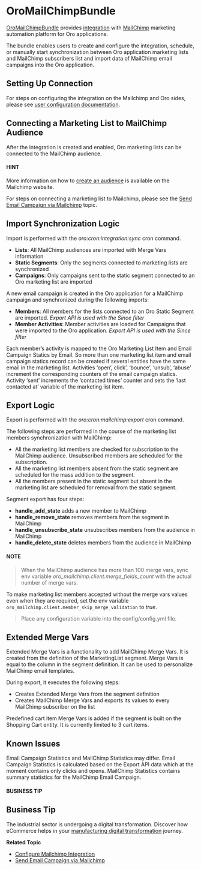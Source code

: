 <a id="bundle-docs-extensions-mailchimp"></a>

# OroMailChimpBundle

<a href="https://github.com/oroinc/OroCRMMailChimpBundle" target="_blank">OroMailChimpBundle</a> provides <a href="https://github.com/oroinc/platform/tree/6.1/src/Oro/Bundle/IntegrationBundle" target="_blank">integration</a> with <a href="https://mailchimp.com/" target="_blank">MailChimp</a> marketing automation platform for Oro applications.

The bundle enables users to create and configure the integration, schedule, or manually start synchronization between Oro application marketing lists and MailChimp subscribers list and import data of MailChimp email campaigns into the Oro application.

## Setting Up Connection

For steps on configuring the integration on the Mailchimp and Oro sides, please see [user configuration documentation](../../../user/back-office/system/integrations/mailchimp-integration.md#user-guide-mc-integration).

## Connecting a Marketing List to MailChimp Audience

After the integration is created and enabled, Oro marketing lists can be connected to the MailChimp audience.

#### HINT
More information on how to <a href="https://mailchimp.com/help/create-audience/" target="_blank">create an audience</a> is available on the Mailchimp website.

For steps on connecting a marketing list to Mailchimp, please see the [Send Email Campaign via Mailchimp](../../../user/back-office/marketing/email-campaigns/sending-email-campaign-via-mailchimp.md#user-guide-mailchimp-campaign) topic.

## Import Synchronization Logic

Import is performed with the *oro:cron:integration:sync* cron command.

- **Lists**: All MailChimp audiences are imported with Merge Vars information
- **Static Segments**: Only the segments connected to marketing lists are synchronized
- **Campaigns**: Only campaigns sent to the static segment connected to an Oro marketing list are imported

A new email campaign is created in the Oro application for a MailChimp campaign and synchronized during the following imports:

- **Members**: All members for the lists connected to an Oro Static Segment are imported. *Export API is used with the Since filter*
- **Member Activities**: Member activities are loaded for Campaigns that were imported to the Oro application. *Export API is used with the Since filter*

Each member’s activity is mapped to the Oro Marketing List Item and Email Campaign Statics by Email. So more than one marketing list item and email campaign statics record can be created if several entities have the same email in the marketing list.
Activities ‘open’, click’, ‘bounce’, ‘unsub’, ‘abuse’ increment the corresponding counters of the email campaign statics.
Activity ‘sent’ increments the ‘contacted times’ counter and sets the ‘last contacted at’ variable of the marketing list item.

## Export Logic

Export is performed with the *oro:cron:mailchimp:export* cron command.

The following steps are performed in the course of the marketing list members synchronization with MailChimp:

* All the marketing list members are checked for subscription to the MailChimp audience. Unsubscribed members are scheduled for the subscription.
* All the marketing list members absent from the static segment are scheduled for the mass addition to the segment.
* All the members present in the static segment but absent in the marketing list are scheduled for removal from the static segment.

Segment export has four steps:

- **handle_add_state** adds a new member to MailChimp
- **handle_remove_state** removes members from the segment in MailChimp
- **handle_unsubscribe_state** unsubscribes members from the audience in MailChimp
- **handle_delete_state** deletes members from the audience in MailChimp

#### NOTE
> When the MailChimp audience has more than 100 merge vars, sync env variable *oro_mailchimp.client.merge_fields_count* with the actual number of merge vars.

To make marketing list members accepted without the merge vars values even when they are required, set the env variable `oro_mailchimp.client.member_skip_merge_validation` to *true*.

> Place any configuration variable into the config/config.yml file.

## Extended Merge Vars

Extended Merge Vars is a functionality to add MailChimp Merge Vars.
It is created from the definition of the MarketingList segment.
Merge Vars is equal to the column in the segment definition. It can be used to personalize MailChimp email templates.

During export, it executes the following steps:

- Creates Extended Merge Vars from the segment definition
- Creates MailChimp Merge Vars and exports its values to every MailChimp subscriber on the list

Predefined cart item Merge Vars is added if the segment is built on the Shopping Cart entity. It is currently limited to 3 cart items.

## Known Issues

Email Campaign Statistics and MailChimp Statistics may differ. Email Campaign Statistics is calculated based on the Export API data which at the moment contains only clicks and opens. MailChimp Statistics contains summary statistics for the MailChimp Email Campaign.

#### BUSINESS TIP
## Business Tip

The industrial sector is undergoing a digital transformation. Discover how eCommerce helps in your <a href="https://oroinc.com/b2b-ecommerce/blog/digital-transformation-in-manufacturing/" target="_blank">manufacturing digital transformation</a> journey.

<!-- Frontend -->

**Related Topic**

* [Configure Mailchimp Integration](../../../user/back-office/system/integrations/mailchimp-integration.md#user-guide-mc-integration)
* [Send Email Campaign via Mailchimp](../../../user/back-office/marketing/email-campaigns/sending-email-campaign-via-mailchimp.md#user-guide-mailchimp-campaign)
